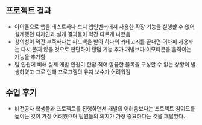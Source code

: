 ## 프로젝트 결과
- 아이폰으로 앱을 테스트하다 보니 앱인벤터에서 사용한 확장 기능을 실행할 수 없어 설계했던 디자인과 실게 결과물이 약간 다르게 나왔음
- 창의성이 약간 부족하다는 피드백을 받아 하나의 카테고리를 끝내면 어차피 사용자는 다시 풀지 않을 것으로 판단하여 랜덤 기능 추가 개발보다 이모티콘을 움직이는 기능을 추가함
- 팀 인원에 비해 실제 개발 인원이 한참 적어 깔끔한 블록을 구성할 수 없는 상황이 발생하였고 그로 인해 프로그램의 유지 보수가 어려워짐

## 수업 후기
- 비전공자 학생들과 프로젝트를 진행하면서 개발의 어려움보다는 프로젝트 참여도를 높이는 것이 가장 어려웠으며 팀원들의 의지가 가장 중요하다는 것을 깨달았다.
